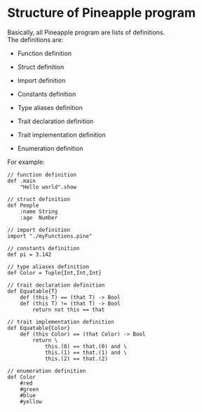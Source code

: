 # Structure of Pineapple program
Basically, all Pineapple program are lists of definitions.  
The definitions are:  

- Function definition  

- Struct definition  

- Import definition

- Constants definition

- Type aliases definition

- Trait declaration definition

- Trait implementation definition

- Enumeration definition  

For example:

```pine
// function definition
def .main
    "Hello world".show

// struct definition
def People
    :name String
    :age  Number

// import definition
import "./myFunctions.pine"

// constants definition
def pi = 3.142

// type aliases definition
def Color = Tuple{Int,Int,Int}

// trait declaration definition
def Equatable{T}
    def (this T) == (that T) -> Bool
    def (this T) != (that T) -> Bool
        return not this == that

// trait implementation definition
def Equatable{Color}
    def (this Color) == (that Color) -> Bool
        return \
            this.(0) == that.(0) and \
            this.(1) == that.(1) and \
            this.(2) == that.(2)

// enumeration definition
def Color
    #red
    #green
    #blue
    #yellow

```